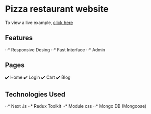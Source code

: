 # Pizza restaurant website

To view a live example, [click here](https://pizza-restaurant-three.vercel.app/)

## Features
⋅⋅* Responsive Desing 
⋅⋅* Fast Interface
⋅⋅* Admin

## Pages
✔️ Home ✔️ Login ✔️ Cart ✔️ Blog

## Technologies Used
⋅⋅* Next Js
⋅⋅* Redux Toolkit
⋅⋅* Module css
⋅⋅* Mongo DB (Mongoose)



